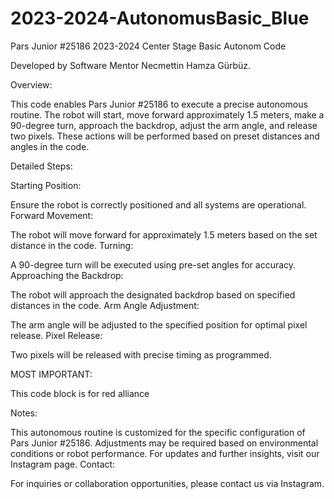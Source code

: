 # 2023-2024-AutonomusBasic_Blue
Pars Junior #25186 2023-2024 Center Stage Basic Autonom Code

Developed by Software Mentor Necmettin Hamza Gürbüz.

Overview:

This code enables Pars Junior #25186 to execute a precise autonomous routine. The robot will start, move forward approximately 1.5 meters, make a 90-degree turn, approach the backdrop, adjust the arm angle, and release two pixels. These actions will be performed based on preset distances and angles in the code.

Detailed Steps:

Starting Position:

Ensure the robot is correctly positioned and all systems are operational. Forward Movement:

The robot will move forward for approximately 1.5 meters based on the set distance in the code. Turning:

A 90-degree turn will be executed using pre-set angles for accuracy. Approaching the Backdrop:

The robot will approach the designated backdrop based on specified distances in the code. Arm Angle Adjustment:

The arm angle will be adjusted to the specified position for optimal pixel release. Pixel Release:

Two pixels will be released with precise timing as programmed.

MOST IMPORTANT:

This code block is for red alliance

Notes:

This autonomous routine is customized for the specific configuration of Pars Junior #25186. Adjustments may be required based on environmental conditions or robot performance. For updates and further insights, visit our Instagram page. Contact:

For inquiries or collaboration opportunities, please contact us via Instagram.
